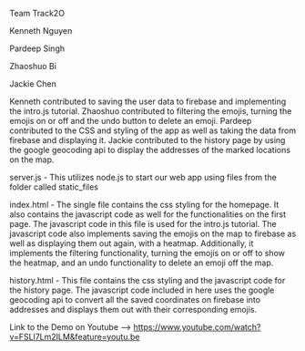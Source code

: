 Team Track2O

Kenneth Nguyen

Pardeep Singh

Zhaoshuo Bi

Jackie Chen

  Kenneth contributed to saving the user data to firebase and implementing the intro.js tutorial. Zhaoshuo contributed to filtering the emojis, turning the emojis on or off and the undo button to delete an emoji. Pardeep contributed to the CSS and styling of the app as well as taking the data from firebase and displaying it. Jackie contributed to the history page by using the google geocoding api to display the addresses of the marked locations on the map.
  
  server.js - This utilizes node.js to start our web app using files from the folder called static_files
  
  index.html - The single file contains the css styling for the homepage. It also contains the javascript code as well for the functionalities on the first page. The javascript code in this file is used for the intro.js tutorial. The javascript code also implements saving the emojis on the map to firebase as well as displaying them out again, with a heatmap. Additionally, it implements the filtering functionality, turning the emojis on or off to show the heatmap, and an undo functionality to delete an emoji off the map.
  
  history.html - This file contains the css styling and the javascript code for the history page. The javascript code included in here uses the google geocoding api to convert all the saved coordinates on firebase into addresses and displays them out with their corresponding emojis. 
  
  Link to the Demo on Youtube --> https://www.youtube.com/watch?v=FSLl7Lm2ILM&feature=youtu.be
